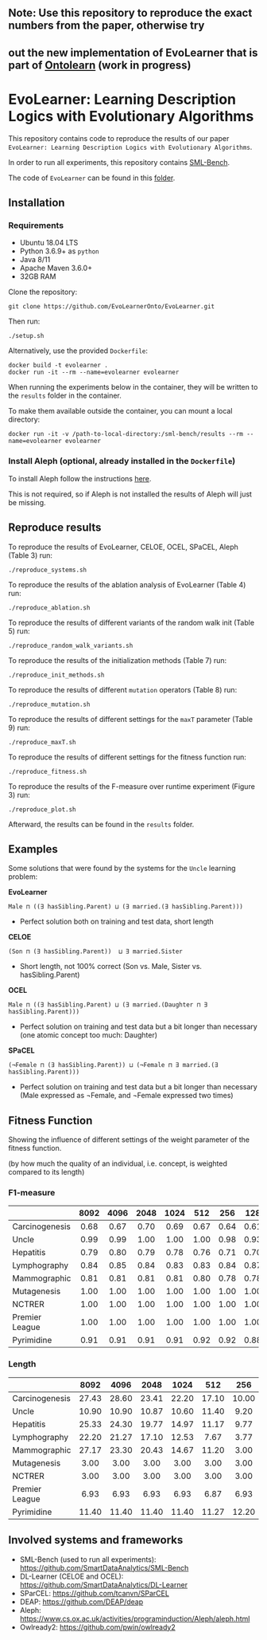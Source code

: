 ## Note: Use this repository to reproduce the exact numbers from the paper, otherwise try 
## out the new implementation of EvoLearner that is part of [Ontolearn](https://github.com/dice-group/Ontolearn) (work in progress)
# EvoLearner: Learning Description Logics with Evolutionary Algorithms

This repository contains code to reproduce the results of our paper ```EvoLearner: Learning Description Logics with Evolutionary Algorithms```.

In order to run all experiments, this repository contains [SML-Bench](https://github.com/SmartDataAnalytics/SML-Bench).

The code of `EvoLearner` can be found in this [folder](https://github.com/dice-group/EvoLearner/tree/master/learningsystems/evolearner/EvoLearner).

## Installation

### Requirements

* Ubuntu 18.04 LTS
* Python 3.6.9+ as `python`
* Java 8/11
* Apache Maven 3.6.0+
* 32GB RAM

Clone the repository:
```
git clone https://github.com/EvoLearnerOnto/EvoLearner.git
```
Then run:
```
./setup.sh
```
Alternatively, use the provided ```Dockerfile```: 
```
docker build -t evolearner .
docker run -it --rm --name=evolearner evolearner
```

When running the experiments below in the container, they will be written to the
```results``` folder in the container. 

To make them available outside the container, you can mount a local directory:
```
docker run -it -v /path-to-local-directory:/sml-bench/results --rm --name=evolearner evolearner
```

### Install Aleph (optional, already installed in the ```Dockerfile```)

To install Aleph follow the instructions [here](https://github.com/EvoLearnerOnto/EvoLearner/tree/master/learningsystems/aleph_swipl).

This is not required, so if Aleph is not installed the results of Aleph will just be missing.

## Reproduce results

To reproduce the results of EvoLearner, CELOE, OCEL, SPaCEL, Aleph (Table 3) run:
```
./reproduce_systems.sh
```
To reproduce the results of the ablation analysis of EvoLearner (Table 4) run:
```
./reproduce_ablation.sh
```
To reproduce the results of different variants of the random walk init (Table 5) run:
```
./reproduce_random_walk_variants.sh
```
To reproduce the results of the initialization methods (Table 7) run:
```
./reproduce_init_methods.sh
```
To reproduce the results of different `mutation` operators (Table 8) run:
```
./reproduce_mutation.sh
```
To reproduce the results of different settings for the `maxT` parameter (Table 9) run:
```
./reproduce_maxT.sh
```
To reproduce the results of different settings for the fitness function run:
```
./reproduce_fitness.sh
```
To reproduce the results of the F-measure over runtime experiment (Figure 3) run:
```
./reproduce_plot.sh
```
Afterward, the results can be found in the ```results``` folder.

## Examples

Some solutions that were found by the systems for the `Uncle` learning problem:

**EvoLearner**

`Male ⊓ ((∃ hasSibling.Parent) ⊔ (∃ married.(∃ hasSibling.Parent)))`

- Perfect solution both on training and test data, short length

**CELOE**

`(Son ⊓ (∃ hasSibling.Parent))  ⊔ ∃ married.Sister`

- Short length, not 100% correct (Son vs. Male, Sister vs. hasSibling.Parent)

**OCEL**

`Male ⊓ ((∃ hasSibling.Parent) ⊔ (∃ married.(Daughter ⊓ ∃ hasSibling.Parent)))`

- Perfect solution on training and test data but a bit longer than necessary (one atomic concept too much: Daughter)
 
**SPaCEL**

`(¬Female ⊓ (∃ hasSibling.Parent)) ⊔ (¬Female ⊓ ∃ married.(∃ hasSibling.Parent)))`

- Perfect solution on training and test data but a bit longer than necessary (Male expressed as ¬Female, and ¬Female expressed two times)

## Fitness Function

Showing the influence of different settings of the weight parameter of the fitness function.

(by how much the quality of an individual, i.e. concept, is weighted compared to its length)

### F1-measure
|   | 8092 | 4096 | 2048 | 1024 | 512 | 256 | 128 | 64 | 32  |
|:--|:--:|:--:|:--:|:--:|:---:|:---:|:---:|:---:|:---:|
| Carcinogenesis   | 0.68 | 0.67 | 0.70 | 0.69 | 0.67  | 0.64 | 0.61  | 0.60  | 0.60  |
| Uncle   | 0.99 | 0.99 | 1.00 | 1.00 | 1.00  | 0.98 | 0.93  | 0.88  | 0.87  |
| Hepatitis  | 0.79 | 0.80 | 0.79 | 0.78 | 0.76 | 0.71 | 0.70  | 0.61  | 0.59  |
| Lymphography  | 0.84 | 0.85 | 0.84 | 0.83 | 0.83 | 0.84 | 0.87  | 0.87  | 0.87  |
| Mammographic  | 0.81 | 0.81  | 0.81  | 0.81  | 0.80  | 0.78  | 0.78  | 0.78  | 0.78  |
| Mutagenesis  | 1.00 | 1.00  | 1.00  | 1.00  | 1.00  | 1.00  | 1.00  | 1.00  | 1.00  |
| NCTRER  | 1.00 | 1.00  | 1.00  | 1.00  | 1.00  | 1.00  | 1.00  | 1.00  | 1.00  |
| Premier League  | 1.00 | 1.00  | 1.00  | 1.00  | 1.00  | 1.00  | 1.00  | 1.00  | 1.00  |
| Pyrimidine  | 0.91  | 0.91  | 0.91  | 0.91  | 0.92  | 0.92  | 0.88  | 0.89  | 0.78  |

### Length
|   | 8092 | 4096 | 2048 | 1024 | 512 | 256 | 128 | 64 | 32  |
|:--|:--:|:--:|:--:|:--:|:---:|:---:|:---:|:---:|:---:|
| Carcinogenesis   | 27.43 | 28.60 | 23.41 | 22.20 | 17.10  | 10.00 | 5.40  | 3.13  | 3.00  |
| Uncle   | 10.90 | 10.90 | 10.87 | 10.60 | 11.40  | 9.20 | 6.50  | 4.23  | 3.33  |
| Hepatitis  | 25.33 | 24.30 | 19.77 | 14.97 | 11.17 | 9.77 | 7.33  | 5.63  | 5.43  |
| Lymphography  | 22.20 | 21.27 | 17.10 | 12.53 | 7.67 | 3.77 | 3.07  | 3.00  | 3.00  |
| Mammographic  | 27.17 | 23.30  | 20.43  | 14.67  | 11.20  | 3.00  | 3.00  | 3.00  | 3.00  |
| Mutagenesis  | 3.00 | 3.00  | 3.00  | 3.00  | 3.00  | 3.00  | 3.00  | 3.00  | 3.00  |
| NCTRER  | 3.00 | 3.00  | 3.00  | 3.00  | 3.00  | 3.00  | 3.00  | 3.00  | 3.00  |
| Premier League  | 6.93  | 6.93  | 6.93  | 6.93  | 6.87  | 6.93  | 7.13  | 6.87  | 7.00  |
| Pyrimidine  | 11.40  | 11.40  | 11.40  | 11.40  | 11.27  | 12.20  | 10.87  | 7.13  | 5.13  |

## Involved systems and frameworks

* SML-Bench (used to run all experiments): https://github.com/SmartDataAnalytics/SML-Bench
* DL-Learner (CELOE and OCEL): https://github.com/SmartDataAnalytics/DL-Learner
* SParCEL: https://github.com/tcanvn/SParCEL
* DEAP: https://github.com/DEAP/deap
* Aleph: https://www.cs.ox.ac.uk/activities/programinduction/Aleph/aleph.html
* Owlready2: https://github.com/pwin/owlready2 
